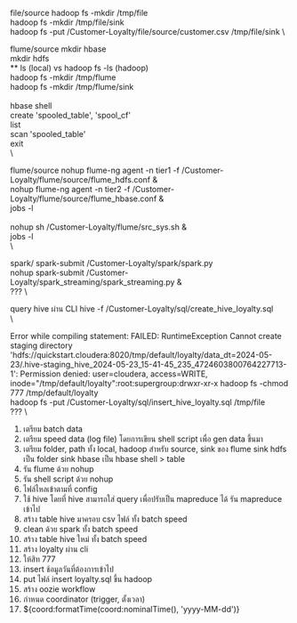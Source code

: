 file/source
hadoop fs -mkdir /tmp/file \
hadoop fs -mkdir /tmp/file/sink \
hadoop fs -put /Customer-Loyalty/file/source/customer.csv /tmp/file/sink \

flume/source
mkdir hbase \
mkdir hdfs \
** ls (local) vs hadoop fs -ls (hadoop) \
hadoop fs -mkdir /tmp/flume \
hadoop fs -mkdir /tmp/flume/sink \
 \
hbase shell \
create 'spooled_table', 'spool_cf' \
list \
scan 'spooled_table' \
exit \
 \
 
flume/source
nohup flume-ng agent -n tier1 -f /Customer-Loyalty/flume/source/flume_hdfs.conf & \
nohup flume-ng agent -n tier2 -f /Customer-Loyalty/flume/source/flume_hbase.conf & \
jobs -l \
 \
nohup sh /Customer-Loyalty/flume/src_sys.sh & \
jobs -l \
 \

spark/
spark-submit /Customer-Loyalty/spark/spark.py \
nohup spark-submit /Customer-Loyalty/spark_streaming/spark_streaming.py & \
??? \

query hive ผ่าน CLI
hive -f /Customer-Loyalty/sql/create_hive_loyalty.sql \
 \

Error while compiling statement: FAILED: RuntimeException Cannot create staging directory 'hdfs://quickstart.cloudera:8020/tmp/default/loyalty/data_dt=2024-05-23/.hive-staging_hive_2024-05-23_15-41-45_235_4724603800764227713-1': Permission denied: user=cloudera, access=WRITE, inode="/tmp/default/loyalty":root:supergroup:drwxr-xr-x 
hadoop fs -chmod 777 /tmp/default/loyalty \
hadoop fs -put /Customer-Loyalty/sql/insert_hive_loyalty.sql /tmp/file \
??? \

1. เตรียม batch data
2. เตรียม speed data (log file) โดยการเขียน shell script เพื่อ gen data ขึ้นมา 
3. เตรียม folder, path ทั้ง local, hadoop สำหรับ source, sink ของ flume
sink hdfs เป็น folder
sink hbase เป็น hbase shell > table
4. รัน flume ด้วย nohup
5. รัน shell script ด้วย nohup
6. ไฟล์ไหลเข้าตามที่ config
7. ใช้ hive โดยที่ hive สามารถใส่ query เพื่อปรับเป็น mapreduce ได้ รัน mapreduce เข้าไป
8. สร้าง table hive มาครอบ csv ไฟล์ ทั้ง batch speed
9. clean ด้วย spark ทั้ง batch speed
10. สร้าง table hive ใหม่ ทั้ง batch speed
11. สร้าง loyalty ผ่าน cli
12. ให้สิท 777
13. insert ช้อมูลวันที่ต้องการเข้าไป
14. put ไฟล์ insert loyalty.sql ขึ้น hadoop
15. สร้าง oozie workflow
16. กำหนด coordinator (trigger, ตั้งเวลา)
17. ${coord:formatTime(coord:nominalTime(), 'yyyy-MM-dd')}

